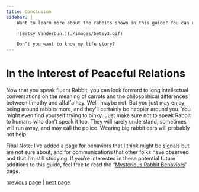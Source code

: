```yaml
---
title: Conclusion
sidebar: |
    Want to learn more about the rabbits shown in this guide? You can read biographies we’ve written for [Betsy](/betsy-vanderbun.md "Betsy Vanderbun") and [Marvin](./marvin-underfoot.md "Marvin Underfoot").

    ![Betsy Vanderbun.](./images/betsy3.gif)

    Don’t you want to know my life story?
---
```


# In the Interest of Peaceful Relations

Now that you speak fluent Rabbit, you can look forward to long intellectual conversations on the meaning of carrots and the philosophical differences between timothy and alfalfa hay. Well, maybe not. But you just may enjoy being around rabbits more, and they’ll certainly be happier around you. You might even find yourself trying to binky. Just make sure not to speak Rabbit to humans who don’t speak it too. They will rarely understand, sometimes will run away, and may call the police. Wearing big rabbit ears will probably not help.

Final Note: I’ve added a page for behaviors that I think might be signals but am not sure about, and for communications that other folks have observed and that I’m still studying. If you’re interested in these potential future additions to this guide, feel free to read the “[Mysterious Rabbit Behaviors](./is-that-all-there-is.md "Is That All There Is?")” page.

[previous page](./did-you-say-binky.md "Did You Say Binky?") \| [next page](./bibliography.md "Bibliography")
